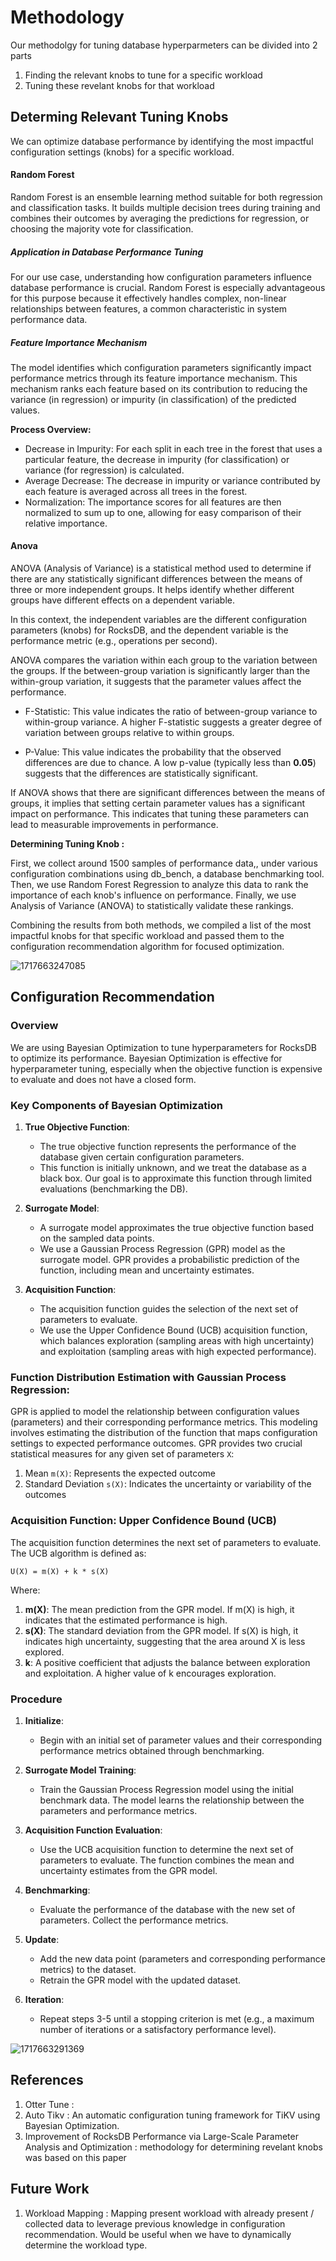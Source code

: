# Methodology 

Our methodolgy for tuning database hyperparmeters can be divided into 2 parts 

1. Finding the relevant knobs to tune for a specific workload
2. Tuning these revelant knobs for that workload


## Determing Relevant Tuning Knobs 
We can optimize database performance by identifying the most impactful configuration settings (knobs) for a specific workload. 

#### Random Forest 
Random Forest is an ensemble learning method suitable for both regression and classification tasks. It builds multiple decision trees during training and combines their outcomes by averaging the predictions for regression, or choosing the majority vote for classification.
##### Application in Database Performance Tuning
For our use case, understanding how configuration parameters influence database performance is crucial. Random Forest is especially advantageous for this purpose because it effectively handles complex, non-linear relationships between features, a common characteristic in system performance data.
##### Feature Importance Mechanism
The model identifies which configuration parameters significantly impact performance metrics through its feature importance mechanism. This mechanism ranks each feature based on its contribution to reducing the variance (in regression) or impurity (in classification) of the predicted values.

<!-- Feature importance is determined by measuring the reduction in prediction variance or impurity attributed to each feature across all trees in the forest.
 -->
**Process Overview:**
* Decrease in Impurity: For each split in each tree in the forest that uses a particular feature, the decrease in impurity (for classification) or variance (for regression) is calculated.
* Average Decrease: The decrease in impurity or variance contributed by each feature is averaged across all trees in the forest.
* Normalization: The importance scores for all features are then normalized to sum up to one, allowing for easy comparison of their relative importance.



#### Anova 

ANOVA (Analysis of Variance) is a statistical method used to determine if there are any statistically significant differences between the means of three or more independent groups. It helps identify whether different groups have different effects on a dependent variable.

In this context, the independent variables are the different configuration parameters (knobs) for RocksDB, and the dependent variable is the performance metric (e.g., operations per second).

ANOVA compares the variation within each group to the variation between the groups. If the between-group variation is significantly larger than the within-group variation, it suggests that the parameter values affect the performance.


- F-Statistic: This value indicates the ratio of between-group variance to within-group variance. A higher F-statistic suggests a greater degree of variation between groups relative to within groups.

- P-Value: This value indicates the probability that the observed differences are due to chance. A low p-value (typically less than **0.05**) suggests that the differences are statistically significant.

If ANOVA shows that there are significant differences between the means of groups, it implies that setting certain parameter values has a significant impact on performance. This indicates that tuning these parameters can lead to measurable improvements in performance.


**Determining Tuning Knob :**

<!-- To determine the most influential configuration knobs for optimizing database performance under a certain workload , we collected approximately 1500 samples of performance data under various configuration combination in that workload using db_bench. We applied Random Forest Regression to calculate feature importance, identifying the knobs that significantly impact performance metrics. Additionally, we performed ANOVA to statistically validate the influence of these knobs. Combining the results from both methods, we compiled a list of the most impactful knobs for that workload and passed them to the configuration recommendation algorithm for focused optimization. -->



First, we collect around 1500 samples of performance data,, under various configuration combinations using db_bench, a database benchmarking tool. Then, we use Random Forest Regression to analyze this data to rank the importance of each knob's influence on performance. Finally, we use Analysis of Variance (ANOVA) to statistically validate these rankings.

Combining the results from both methods, we compiled a list of the most impactful knobs for that specific workload and passed them to the configuration recommendation algorithm for focused optimization.


![1717663247085](data/Methodology/Knob.png)

## Configuration Recommendation
### Overview
We are using Bayesian Optimization to tune hyperparameters for RocksDB to optimize its performance. Bayesian Optimization is effective for hyperparameter tuning, especially when the objective function is expensive to evaluate and does not have a closed form.

### Key Components of Bayesian Optimization

1. **True Objective Function**:
   - The true objective function represents the performance of the database given certain configuration parameters.
   - This function is initially unknown, and we treat the database as a black box. Our goal is to approximate this function through limited evaluations (benchmarking the DB).

2. **Surrogate Model**:
   - A surrogate model approximates the true objective function based on the sampled data points.
   - We use a Gaussian Process Regression (GPR) model as the surrogate model. GPR provides a probabilistic prediction of the function, including mean and uncertainty estimates.

3. **Acquisition Function**:
   - The acquisition function guides the selection of the next set of parameters to evaluate.
   - We use the Upper Confidence Bound (UCB) acquisition function, which balances exploration (sampling areas with high uncertainty) and exploitation (sampling areas with high expected performance).



### Function Distribution Estimation with Gaussian Process Regression:
GPR is applied to model the relationship between configuration values (parameters) and their corresponding performance metrics. This modeling involves estimating the distribution of the function that maps configuration settings to expected performance outcomes. GPR provides two crucial statistical measures for any given set of parameters ```X```:

1. Mean ```m(X)```: Represents the expected outcome
2. Standard Deviation ```s(X)```: Indicates the uncertainty or variability of the outcomes


### Acquisition Function: Upper Confidence Bound (UCB)

The acquisition function determines the next set of parameters to evaluate. The UCB algorithm is defined as:

`U(X) = m(X) + k * s(X)`

Where:
1. **m(X)**: The mean prediction from the GPR model. If  m(X)  is high, it indicates that the estimated performance is high.
2. **s(X)**: The standard deviation from the GPR model. If s(X)  is high, it indicates high uncertainty, suggesting that the area around  X is less explored.
3. **k**: A positive coefficient that adjusts the balance between exploration and exploitation. A higher value of k encourages exploration.

### Procedure

1. **Initialize**:
   - Begin with an initial set of parameter values and their corresponding performance metrics obtained through benchmarking.

2. **Surrogate Model Training**:
   - Train the Gaussian Process Regression model using the initial benchmark data. The model learns the relationship between the parameters and performance metrics.

3. **Acquisition Function Evaluation**:
   - Use the UCB acquisition function to determine the next set of parameters to evaluate. The function combines the mean and uncertainty estimates from the GPR model.

4. **Benchmarking**:
   - Evaluate the performance of the database with the new set of parameters. Collect the performance metrics.

5. **Update**:
   - Add the new data point (parameters and corresponding performance metrics) to the dataset.
   - Retrain the GPR model with the updated dataset.

6. **Iteration**:
   - Repeat steps 3-5 until a stopping criterion is met (e.g., a maximum number of iterations or a satisfactory performance level).

![1717663291369](data/Methodology/Flow.png)
<!-- 
### Objective

The goal of this process is to find the set of parameters \( X \) that maximizes the acquisition function \( U(X) \). This ensures a balance between leveraging known high-performing configurations (exploitation) and investigating new, uncertain configurations (exploration). By adjusting the coefficient \( k \), we can control the emphasis on exploration versus exploitation.

### Conclusion

By methodically navigating the parameter space using Bayesian Optimization, we efficiently identify the optimal configuration settings for RocksDB. This approach ensures that we make the best use of available resources and time, ultimately leading to superior database performance.

 -->
## References 

1. Otter Tune : 
2. Auto Tikv : An automatic configuration tuning framework for TiKV using Bayesian Optimization.
3. Improvement of RocksDB Performance via Large-Scale Parameter Analysis and Optimization : methodology for determining revelant knobs was based on this paper


## Future Work

1. Workload Mapping : Mapping present workload with already present / collected data to leverage previous knowledge in configuration recommendation. Would be useful when we have to dynamically determine the workload type.


<!-- 
### Guiding Sampling with an Acquisition Function:

The acquisition function determines the next set of parameters to evaluate. It balances the trade-off between exploiting known areas with high mean outcomes and exploring new areas with high uncertainty.

The **Upper Confidence Bound (UCB)** algorithm is a popular choice for this function. It is
defined as ```U(X) = m(X) + k*s(X)```, where:

1. ```s(X)``` : *Standard Deviation*: if it is large, it means the difference among the data is large, and there is not much data around X. Therefore, the algorithm must explore new points in unknown areas.

2. ```m(X)``` : *Mean* : if it is large, it indicates that the mean value of the estimated Y is large, and the algorithm should find better points using the known data.

3. ```k``` : A positive coefficient that adjusts the balance between exploration and exploitation.A higher value of k leans the algorithm towards exploring less known areas.

### Gaussian Process Regression (GPR)

**Function Distribution Estimation**:
GPR models the relationship between configuration parameters and their corresponding performance metrics. It provides two key statistical measures for any given set of parameters \( X \):

1. **Mean (\( m(X) \))**: Represents the expected performance outcome for the given parameters.
2. **Standard Deviation (\( s(X) \))**: Represents the uncertainty or variability of the performance outcome for the given parameters.

### Acquisition Function: Upper Confidence Bound (UCB)

The acquisition function determines the next set of parameters to evaluate. The UCB algorithm is defined as:

``` U(X) = m(X) + k.s(X) ```

Where:
1. ```m(X)```: The mean prediction from the GPR model. If ```m(X)``` is high, it indicates that the estimated performance is high.

3. **\( s(X) \)**: The standard deviation from the GPR model. If \( s(X) \) is high, it indicates high uncertainty, suggesting that the area around \( X \) is less explored.
4. **\( k \)**: A positive coefficient that adjusts the balance between exploration and exploitation. A higher value of \( k \) encourages exploration.

The goal is to find the set of parameters ```X```  that maximizes the acquisition function ```U(X)```, indicating either a high expected outcome or significant uncertainty warranting exploration. The one with the largest ```U(X)``` value is identified as the recommendation result.


This approach methodically navigates the parameter space, ensuring an equilibrium between leveraging well-understood configurations and venturing into unexplored territories for potentially superior outcomes. By modulating the coefficient k, one can fine-tune the emphasis on exploitation versus exploration
 -->
